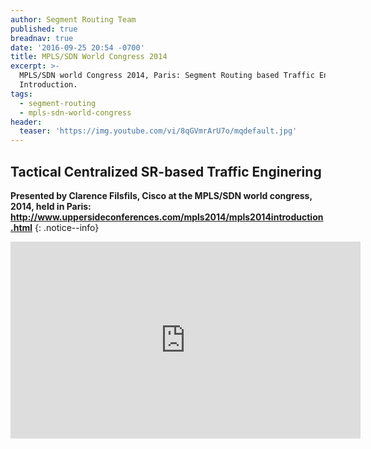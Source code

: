 ```yaml
---
author: Segment Routing Team
published: true
breadnav: true
date: '2016-09-25 20:54 -0700'
title: MPLS/SDN World Congress 2014
excerpt: >-
  MPLS/SDN world Congress 2014, Paris: Segment Routing based Traffic Engineering
  Introduction.
tags:
  - segment-routing
  - mpls-sdn-world-congress
header:
  teaser: 'https://img.youtube.com/vi/8qGVmrArU7o/mqdefault.jpg'
---
```


##  Tactical Centralized SR-based Traffic Enginering

**Presented by Clarence Filsfils, Cisco at the MPLS/SDN world congress, 2014, held in Paris: <http://www.uppersideconferences.com/mpls2014/mpls2014introduction.html>**
{: .notice--info}  
  
  
<iframe width="560" height="315" src="https://www.youtube.com/embed/8qGVmrArU7o" frameborder="0" allowfullscreen></iframe>
